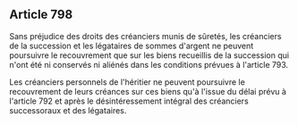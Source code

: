 Article 798
----
Sans préjudice des droits des créanciers munis de sûretés, les créanciers de la
succession et les légataires de sommes d'argent ne peuvent poursuivre le
recouvrement que sur les biens recueillis de la succession qui n'ont été ni
conservés ni aliénés dans les conditions prévues à l'article 793.

Les créanciers personnels de l'héritier ne peuvent poursuivre le recouvrement de
leurs créances sur ces biens qu'à l'issue du délai prévu à l'article 792 et
après le désintéressement intégral des créanciers successoraux et des
légataires.
